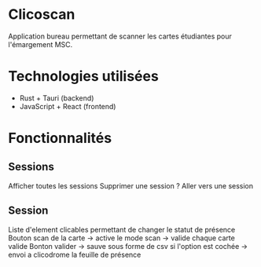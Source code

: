 # Clicoscan

Application bureau permettant de scanner les cartes étudiantes pour l'émargement MSC.

# Technologies utilisées
- Rust + Tauri (backend)
- JavaScript + React (frontend)

# Fonctionnalités

## Sessions
Afficher toutes les sessions
Supprimer une session ?
Aller vers une session

## Session
Liste d'element clicables permettant de changer le statut de présence
Bouton scan de la carte -> active le mode scan -> valide chaque carte valide
Bonton valider -> sauve sous forme de csv si l'option est cochée -> envoi a clicodrome la feuille de présence
